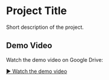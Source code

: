 # Project Title

Short description of the project.

## Demo Video
Watch the demo video on Google Drive:

[▶ Watch the demo video](https://drive.google.com/file/d/1OjHqsb8umljCuDdJT4v85MvxZu7qw5lH/view?usp=drivesdk)
